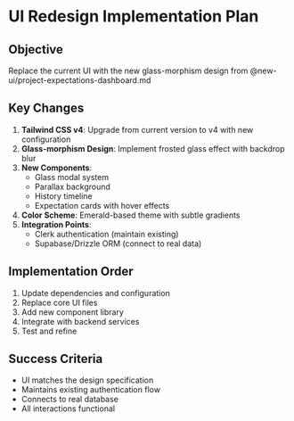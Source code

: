 # UI Redesign Implementation Plan

## Objective
Replace the current UI with the new glass-morphism design from @new-ui/project-expectations-dashboard.md

## Key Changes
1. **Tailwind CSS v4**: Upgrade from current version to v4 with new configuration
2. **Glass-morphism Design**: Implement frosted glass effect with backdrop blur
3. **New Components**:
   - Glass modal system
   - Parallax background
   - History timeline
   - Expectation cards with hover effects
4. **Color Scheme**: Emerald-based theme with subtle gradients
5. **Integration Points**:
   - Clerk authentication (maintain existing)
   - Supabase/Drizzle ORM (connect to real data)

## Implementation Order
1. Update dependencies and configuration
2. Replace core UI files
3. Add new component library
4. Integrate with backend services
5. Test and refine

## Success Criteria
- UI matches the design specification
- Maintains existing authentication flow
- Connects to real database
- All interactions functional